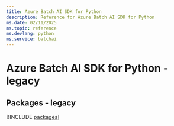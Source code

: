 ```yaml
---
title: Azure Batch AI SDK for Python
description: Reference for Azure Batch AI SDK for Python
ms.date: 02/11/2025
ms.topic: reference
ms.devlang: python
ms.service: batchai
---
```

# Azure Batch AI SDK for Python - legacy
## Packages - legacy
[!INCLUDE [packages](batch-ai-index.md)]